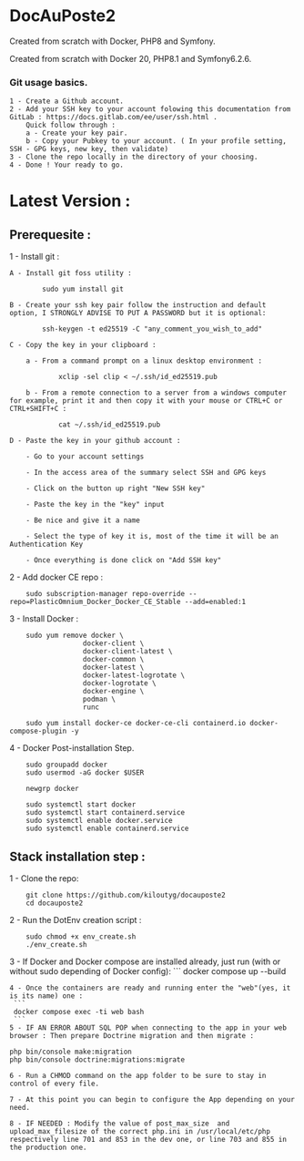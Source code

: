 # DocAuPoste2
Created from scratch with Docker, PHP8 and Symfony.

Created from scratch with Docker 20, PHP8.1 and Symfony6.2.6.

### Git usage basics.

    1 - Create a Github account.
    2 - Add your SSH key to your account folowing this documentation from GitLab : https://docs.gitlab.com/ee/user/ssh.html .
        Quick follow through : 
        a - Create your key pair.
        b - Copy your Pubkey to your account. ( In your profile setting, SSH - GPG keys, new key, then validate)
    3 - Clone the repo locally in the directory of your choosing. 
    4 - Done ! Your ready to go. 

# Latest Version : 
## Prerequesite :


1 - Install git :

    A - Install git foss utility :
```
        sudo yum install git
```
    B - Create your ssh key pair follow the instruction and default option, I STRONGLY ADVISE TO PUT A PASSWORD but it is optional:
```
        ssh-keygen -t ed25519 -C "any_comment_you_wish_to_add"
```
    C - Copy the key in your clipboard :

        a - From a command prompt on a linux desktop environment :
```
            xclip -sel clip < ~/.ssh/id_ed25519.pub
```
        b - From a remote connection to a server from a windows computer for example, print it and then copy it with your mouse or CTRL+C or CTRL+SHIFT+C : 
```
            cat ~/.ssh/id_ed25519.pub 
```
    D - Paste the key in your github account : 

        - Go to your account settings

        - In the access area of the summary select SSH and GPG keys

        - Click on the button up right "New SSH key"

        - Paste the key in the "key" input

        - Be nice and give it a name

        - Select the type of key it is, most of the time it will be an Authentication Key

        - Once everything is done click on "Add SSH key" 


2 - Add docker CE repo : 
```
    sudo subscription-manager repo-override --repo=PlasticOmnium_Docker_Docker_CE_Stable --add=enabled:1
```
3 - Install Docker :
```
    sudo yum remove docker \
                  docker-client \
                  docker-client-latest \
                  docker-common \
                  docker-latest \
                  docker-latest-logrotate \
                  docker-logrotate \
                  docker-engine \
                  podman \
                  runc
```
```
    sudo yum install docker-ce docker-ce-cli containerd.io docker-compose-plugin -y
```
4 - Docker Post-installation Step.
```
    sudo groupadd docker
    sudo usermod -aG docker $USER
```
```
    newgrp docker
```
```
    sudo systemctl start docker
    sudo systemctl start containerd.service
    sudo systemctl enable docker.service
    sudo systemctl enable containerd.service
```

## Stack installation step : 


1 - Clone the repo:
```
    git clone https://github.com/kiloutyg/docauposte2
    cd docauposte2
```
2 - Run the DotEnv creation script : 
```
    sudo chmod +x env_create.sh
    ./env_create.sh
```
3 - If Docker and Docker compose are installed already, just run (with or without sudo depending of Docker config):
    ```
    docker compose up --build
   ``` 
4 - Once the containers are ready and running enter the "web"(yes, it is its name) one : 
    ```
    docker compose exec -ti web bash
    ```
5 - IF AN ERROR ABOUT SQL POP when connecting to the app in your web browser : Then prepare Doctrine migration and then migrate : 
```
    php bin/console make:migration
    php bin/console doctrine:migrations:migrate
   ``` 
6 - Run a CHMOD command on the app folder to be sure to stay in control of every file. 

7 - At this point you can begin to configure the App depending on your need. 

8 - IF NEEDED : Modify the value of post_max_size  and upload_max_filesize of the correct php.ini in /usr/local/etc/php respectively line 701 and 853 in the dev one, or line 703 and 855 in the production one.





